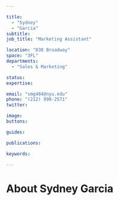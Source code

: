 ```yaml
---

title:
  - "Sydney"
  - "Garcia"
subtitle: 
job_title: "Marketing Assistant"

location: "838 Broadway"
space: "3FL"
departments:
  - "Sales & Marketing"

status: 
expertise:

email: "smg484@nyu.edu"
phone: "(212) 998-2571"
twitter: 

image: 
buttons:

guides:

publications:

keywords:

---
```


# About Sydney Garcia



